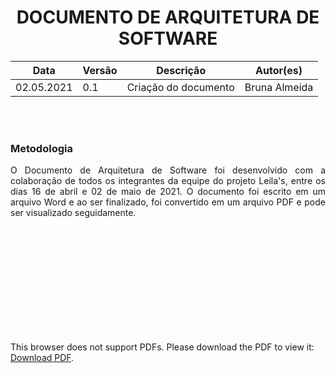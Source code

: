 # <center> DOCUMENTO DE ARQUITETURA DE SOFTWARE

|Data | Versão | Descrição | Autor(es)
| -- | -- | -- | -- |
| 02.05.2021 | 0.1 | Criação do documento | Bruna Almeida |
<br><br>

### Metodologia

<div align="justify">O Documento de Arquitetura de Software foi desenvolvido com a colaboração de todos os integrantes da equipe do projeto Leila's, entre os dias 16 de abril e 02 de maio de 2021. O documento foi escrito em um arquivo Word e ao ser finalizado, foi convertido em um arquivo PDF e pode ser visualizado seguidamente.</div><br>
<br>

<object data="../../img/CONCEITOS BASE (1).pdf" type="application/pdf" width="820px" height="700px">
<embed src="../../img/CONCEITOS BASE (1).pdf">
        <p>This browser does not support PDFs. Please download the PDF to view it: <a href="../../img/CONCEITOS BASE (1).pdf">Download PDF</a>.</p>
    </embed>
</object>

<!-- agr é só baixar o PDF e mudar o endereçamento -->